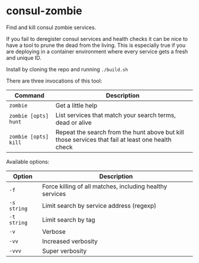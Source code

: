 # consul-zombie
Find and kill consul zombie services.

If you fail to deregister consul services and health checks it can be nice to
have a tool to prune the dead from the living. This is especially true if you 
are deploying in a container environment where every service gets a fresh
and unique ID.

Install by cloning the repo and running `./build.sh`

There are three invocations of this tool:

Command                 | Description
------------------------|------------
`zombie`                | Get a little help
`zombie [opts] hunt` | List services that match your search terms, dead or alive
`zombie [opts] kill` | Repeat the search from the hunt above but kill those services that fail at least one health check

Available options:

Option      | Description
------------|------------
`-f`        | Force killing of all matches, including healthy services
`-s string` | Limit search by service address (regexp)
`-t string` | Limit search by tag
`-v`        | Verbose
`-vv`       | Increased verbosity
`-vvv`      | Super verbosity
